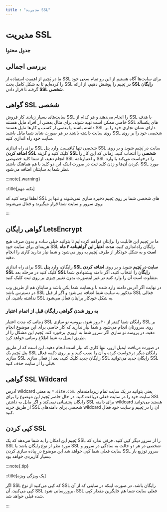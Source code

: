 ```yaml
---
title : "مدیریت SSL"
---
```


# مدیریت SSL

### جدول محتوا

## بررسی اجمالی

ما در پَچیم از اهمیت استفاده از SSL برای سایت‌ها آگاه هستیم از این رو تمام سعی خود را کرده‌ایم تا به شکل کامل بحث SSL در پَچیم را پوشش دهیم، از ارائه **SSL رایگان** گرفته تا قرار دادن **SSL شخصی**.

## گواهی SSL شخصی

سایت‌های بسیار زیادی کار فروش SSL را انجام می‌دهند و هر کدام از SSL با هدف خاصی ممکن است تهیه شوند، برای مثال بعضی از افراد مایل هستند SSL های یکساله داشته باشند یا بعضی از کسب و کارها مایل هستند SSL دارای نشان تجاری خود را بر روی سایت داشته باشند در هر صورت شاید شما مایل باشید SSL شخصی خود را بر روی سایت خود راه اندازی کنید.

برای راه اندازی SSL شخصی تنها کافیست وارد پنل SSL سایت در پَچیم شوید و بر روی **اضافه کردن SSL** کلیک کنید و گزینه **SSL شخصی** را انتخاب کنید. زمانی که این کار را انجام دهید، از شما کلید خصوصی SSL و اعتبارنامه SSL را درخواست می‌کند با وارد کردن آن‌ها و زدن کلید ثبت در صورت اینکه این دو کلید با هم هماهنگ باشند، SSL مورد نظر شما به سایتتان اضافه می‌شود.

:::note{.warning}

::title[نکته مهم]

لطفا توجه کنید که SSL های شخصی شما بر روی پَچیم ذخیره سازی نمی‌شوند و تنها بر روی سرور و سایت شما قرار میگیرند و فعال می‌شوند.

:::

## گواهی رایگان LetsEncrypt

 ما در پَچیم این قابلیت را برایتان فراهم کرده‌ایم تا بتوانید خیلی ساده و بدون صرف هیچ هزینه‌ای برای سایت خود SSL رایگان راه‌اندازی کنید، **مدت اعتبار این گواهینامه ۳ ماه است** و به شکل خودکار از طرف پَچیم به روز می‌شود و شما نیاز ندارید کاری را انجام دهید.
 
برای راه اندازی SSL رایگان، وارد **پنل SSL سایت در پَچیم** شوید و بر روی **اضافه کردن SSL** کلیک کنید در مرحله بعد **SSL رایگان** را انتخاب کنید، اگر دامنه پیشنهادی شما متفاوت است آن را وارد کنید در غیر اینصورت بدون تغییر چیزی بر روی ثبت کلیک کنید.

در نهایت اگر آدرس دامنه وارد شده با وبسایت شما یکی باشد و سایتان هم از طریق وب در دسترس باشد SSL مذکور به سایت شما اضافه می‌شود و اگر از قبل SSL فعالی نداشته باشید، آن SSL به شکل خودکار برایتان فعال می‌شود.


### به روز شدن گواهی رایگان قبل از اتمام اعتبار

زمانی که مدت اعتبار SSL رایگان شما کمتر از ۲۰ روز شود، پروسه نو سازی SSL بر روی سرورتان انجام می‌شود و شما نیاز ندارید که کار خاصی برای این موضوع انجام دهید، در پروسه نو سازی اگر سرور شما به اروری برخورد کند، پَچیم این مشکل را از طریق ایمیل به شما اطلاع رسانی خواهد کرد.

در صورت دریافت ایمیل ارور، تنها کاری که نیاز است انجام دهید، این است که از طریق پنل پَچیم یک SSL رایگان دیگر درخواست کرده و آن را نصب کنید و بر روی دکمه فعال سازی SSL رایگان جدید کلیک کنید، بعد از فعال سازی SSL رایگان جدید می‌توانید SSL قبلی را از سایت حذف کنید.

## گواهی SSL Wildcard

آدرس wildcard به معنی `*.site.com`، یعنی بتوانید در یک سایت تمام زیردامنه‌های سایت خود را در سایت فعلی دریافت کنید. در حال حاضر پَچیم این موضوع را برای SSL رایگان پشتیبانی نمی‌کند و اگر مایل به داشتن SSL برای دامنه wildcard هستید می‌توانید از طریق خرید SSL شخصی برای دامنه‌های wildcard آن را در پَچیم و سایت خود فعال کنید.

## کپی کردن SSL

پَچیم این امکان را به شما می‌دهد که یک SSL را از سرور دیگر کپی کنید، فرقی ندارد که SSL مورد نظر از نوع رایگان باشد یا SSL شخصی در هر دو حالت به سادگی در سرور و سایت فعلی شما کپی خواهد شد این موضوع در پیاده سازی کردن SSL سرور توزیع بار بسیار کاربردی خواهد بود.

:::note{.tip}

::title[یک ویژگی ویژه]

اگر SSL که کپی می‌کنید از نوع SSL رایگان باشد، در صورت اینکه در سایتی که از آن کپی می‌کنید، آن SSL بروزرسانی شود، SSL فعلی سایت شما هم جایگزین مقدار کپی شده قبلی خواهد شد.

:::
